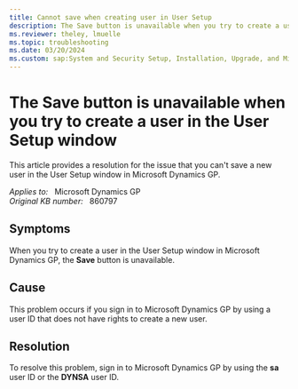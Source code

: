 ```yaml
---
title: Cannot save when creating user in User Setup
description: The Save button is unavailable when you try to create a user in the User Setup window in Microsoft Dynamics GP.
ms.reviewer: theley, lmuelle
ms.topic: troubleshooting
ms.date: 03/20/2024
ms.custom: sap:System and Security Setup, Installation, Upgrade, and Migrations
---
```

# The Save button is unavailable when you try to create a user in the User Setup window

This article provides a resolution for the issue that you can't save a new user in the User Setup window in Microsoft Dynamics GP.

_Applies to:_ &nbsp; Microsoft Dynamics GP  
_Original KB number:_ &nbsp; 860797

## Symptoms

When you try to create a user in the User Setup window in Microsoft Dynamics GP, the **Save** button is unavailable.

## Cause

This problem occurs if you sign in to Microsoft Dynamics GP by using a user ID that does not have rights to create a new user.

## Resolution

To resolve this problem, sign in  to Microsoft Dynamics GP by using the **sa** user ID or the **DYNSA** user ID.
